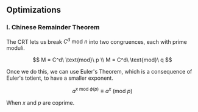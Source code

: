 ## Optimizations

### I. Chinese Remainder Theorem

The CRT lets us break $C^d\ \text{mod}\ n$ into two congruences, each
with prime moduli.

$$
M = C^d\ \text{mod}\ p \\
M = C^d\ \text{mod}\ q
$$

Once we do this, we can use Euler's Theorem, which is a consequence of
Euler's totient, to have a smaller exponent.

$$
a^{x\ \text{mod}\ \phi(p)} \equiv a^x\ (\text{mod}\ p)
$$

When $x$ and $p$ are coprime.
